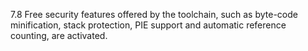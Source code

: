 7.8 Free security features offered by the toolchain, such as byte-code minification, stack protection, PIE support and automatic reference counting, are activated.